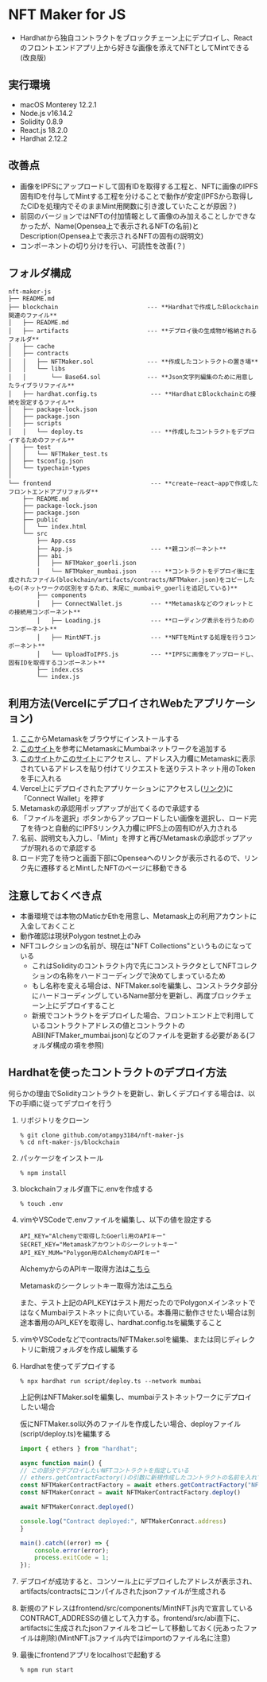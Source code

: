 # NFT Maker for JS

- Hardhatから独自コントラクトをブロックチェーン上にデプロイし、Reactのフロントエンドアプリ上から好きな画像を添えてNFTとしてMintできる(改良版)

## 実行環境

- macOS Monterey 12.2.1
- Node.js v16.14.2
- Solidity 0.8.9
- React.js 18.2.0
- Hardhat 2.12.2

## 改善点

- 画像をIPFSにアップロードして固有IDを取得する工程と、NFTに画像のIPFS固有IDを付与してMintする工程を分けることで動作が安定(IPFSから取得したCIDを処理内でそのままMint用関数に引き渡していたことが原因？)
- 前回のバージョンではNFTの付加情報として画像のみ加えることしかできなかったが、Name(Opensea上で表示されるNFTの名前)とDescription(Opensea上で表示されるNFTの固有の説明文)
- コンポーネントの切り分けを行い、可読性を改善(？)

## フォルダ構成

```:
nft-maker-js
├── README.md
├── blockchain                         --- **Hardhatで作成したBlockchain関連のファイル**
│   ├── README.md
│   ├── artifacts                      --- **デプロイ後の生成物が格納されるフォルダ**
│   ├── cache
│   ├── contracts
│   │   ├── NFTMaker.sol               --- **作成したコントラクトの置き場**
│   │   └── libs
│   │       └── Base64.sol             --- **Json文字列編集のために用意したライブラリファイル**
│   ├── hardhat.config.ts               --- **HardhatとBlockchainとの接続を設定するファイル**
│   ├── package-lock.json
│   ├── package.json
│   ├── scripts
│   │   └── deploy.ts                   --- **作成したコントラクトをデプロイするためのファイル**
│   ├── test
│   │   └── NFTMaker_test.ts
│   ├── tsconfig.json
│   └── typechain-types
│
└── frontend                            --- **create–react–appで作成したフロントエンドアプリフォルダ**
    ├── README.md
    ├── package-lock.json
    ├── package.json
    ├── public
    │   └── index.html
    └── src
        ├── App.css
        ├── App.js                      --- **親コンポーネント**
        ├── abi
        │   ├── NFTMaker_goerli.json
        │   └── NFTMaker_mumbai.json    --- **コントラクトをデプロイ後に生成されたファイル(blockchain/artifacts/contracts/NFTMaker.json)をコピーしたもの(ネットワークの区別をするため、末尾に_mumbaiや_goerliを追記している)**
        ├── components
        │   ├── ConnectWallet.js        --- **Metamaskなどのウォレットとの接続用コンポーネント**
        │   ├── Loading.js              --- **ローディング表示を行うためのコンポーネント**
        │   ├── MintNFT.js              --- **NFTをMintする処理を行うコンポーネント**
        │   └── UploadToIPFS.js         --- **IPFSに画像をアップロードし、固有IDを取得するコンポーネント**
        ├── index.css
        └── index.js
```

## 利用方法(VercelにデプロイされWebたアプリケーション)

1. [ここ](https://metamask.io/download/)からMetamaskをブラウザにインストールする
2. [このサイト](https://wiki.polygon.technology/docs/develop/metamask/config-polygon-on-metamask/)を参考にMetamaskにMumbaiネットワークを追加する
3. [このサイト](https://mumbaifaucet.com/)か[このサイト](https://faucet.polygon.technology/)にアクセスし、アドレス入力欄にMetamaskに表示されているアドレスを貼り付けてリクエストを送りテストネット用のTokenを手に入れる
4. Vercel上にデプロイされたアプリケーションにアクセスし([リンク](https://nft-maker-js.vercel.app/))に「Connect Wallet」を押す
5. Metamaskの承認用ポップアップが出てくるので承認する
6. 「ファイルを選択」ボタンからアップロードしたい画像を選択し、ロード完了を待つと自動的にIPFSリンク入力欄にIPFS上の固有IDが入力される
7. 名前、説明文も入力し、「Mint」を押すと再びMetamaskの承認ポップアップが現れるので承認する
8. ロード完了を待つと画面下部にOpenseaへのリンクが表示されるので、リンク先に遷移するとMintしたNFTのページに移動できる

## 注意しておくべき点

- 本番環境では本物のMaticかEthを用意し、Metamask上の利用アカウントに入金しておくこと
- 動作確認は現状Polygon testnet上のみ
- NFTコレクションの名前が、現在は"NFT Collections"というものになっている
  - これはSolidityのコントラクト内で先にコンストラクタとしてNFTコレクションの名称をハードコーディングで決めてしまっているため
  - もし名称を変える場合は、NFTMaker.solを編集し、コンストラクタ部分にハードコーディングしているName部分を更新し、再度ブロックチェーン上にデプロイすること
  - 新規でコントラクトをデプロイした場合、フロントエンド上で利用しているコントラクトアドレスの値とコントラクトのABI(NFTMaker_mumbai.json)などのファイルを更新する必要がある(フォルダ構成の項を参照)

## Hardhatを使ったコントラクトのデプロイ方法

何らかの理由でSolidityコントラクトを更新し、新しくデプロイする場合は、以下の手順に従ってデプロイを行う

1. リポジトリをクローン

    ```:
    % git clone github.com/otampy3184/nft-maker-js
    % cd nft-maker-js/blockchain
    ```

2. パッケージをインストール

    ```:
    % npm install
    ```

3. blockchainフォルダ直下に.envを作成する

    ```:
    % touch .env
    ```

4. vimやVSCodeで.envファイルを編集し、以下の値を設定する

    ```:
    API_KEY="Alchemyで取得したGoerli用のAPIキー"
    SECRET_KEY="Metamaskアカウントのシークレットキー"
    API_KEY_MUM="Polygon用のAlchemyのAPIキー"
    ```

    AlchemyからのAPIキー取得方法は[こちら](https://www.youtube.com/watch?v=o3sO3KjwfAg)

    Metamaskのシークレットキー取得方法は[こちら](https://www.wise-sendai.jp/metamask-key/)

    また、テスト上記のAPI_KEYはテスト用だったのでPolygonメインネットではなくMumbaiテストネットに向いている。本番用に動作させたい場合は別途本番用のAPI_KEYを取得し、hardhat.config.tsを編集すること

5. vimやVSCodeなどでcontracts/NFTMaker.solを編集、または同じディレクトリに新規フォルダを作成し編集する

6. Hardhatを使ってデプロイする

    ```:
    % npx hardhat run script/deploy.ts --network mumbai  
    ```

    上記例はNFTMaker.solを編集し、mumbaiテストネットワークにデプロイしたい場合

    仮にNFTMaker.sol以外のファイルを作成したい場合、deployファイル(script/deploy.ts)を編集する

    ```typescript:deploy.ts
    import { ethers } from "hardhat";

    async function main() {
    // この部分でデプロイしたいNFTコントラクトを指定している
    // ethers.getContractFactory()の引数に新規作成したコントラクトの名前を入れておく(ファイル名ではなく、ファイル内のcontract{}で宣言した名前)
    const NFTMakerContractFactory = await ethers.getContractFactory("NFTMaker") 
    const NFTMakerConract = await NFTMakerContractFactory.deploy()

    await NFTMakerConract.deployed()

    console.log("Contract deployed:", NFTMakerConract.address)
    }

    main().catch((error) => {
        console.error(error);
        process.exitCode = 1;
    });
    ```

7. デプロイが成功すると、コンソール上にデプロイしたアドレスが表示され、artifacts/contractsにコンパイルされたjsonファイルが生成される

8. 新規のアドレスはfrontend/src/components/MintNFT.js内で宣言しているCONTRACT_ADDRESSの値として入力する。frontend/src/abi直下に、artifactsに生成されたjsonファイルをコピーして移動しておく(元あったファイルは削除)(MintNFT.jsファイル内ではimportのファイル名に注意)

9. 最後にfrontendアプリをlocalhostで起動する

    ```:
    % npm run start
    ```
